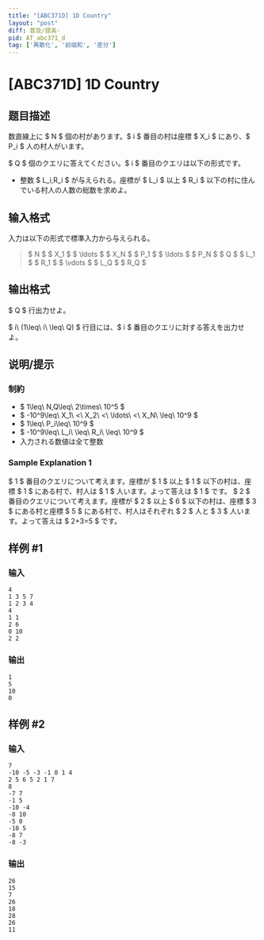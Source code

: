 ```yaml
---
title: "[ABC371D] 1D Country"
layout: "post"
diff: 普及/提高-
pid: AT_abc371_d
tag: ['离散化', '前缀和', '差分']
---
```


# [ABC371D] 1D Country

## 题目描述

[problemUrl]: https://atcoder.jp/contests/abc371/tasks/abc371_d

数直線上に $ N $ 個の村があります。$ i $ 番目の村は座標 $ X_i $ にあり、$ P_i $ 人の村人がいます。

$ Q $ 個のクエリに答えてください。$ i $ 番目のクエリは以下の形式です。

- 整数 $ L_i,R_i $ が与えられる。座標が $ L_i $ 以上 $ R_i $ 以下の村に住んでいる村人の人数の総数を求めよ。

## 输入格式

入力は以下の形式で標準入力から与えられる。

> $ N $ $ X_1 $ $ \ldots $ $ X_N $ $ P_1 $ $ \ldots $ $ P_N $ $ Q $ $ L_1 $ $ R_1 $ $ \vdots $ $ L_Q $ $ R_Q $

## 输出格式

$ Q $ 行出力せよ。

$ i\ (1\leq\ i\ \leq\ Q) $ 行目には、$ i $ 番目のクエリに対する答えを出力せよ。

## 说明/提示

### 制約

- $ 1\leq\ N,Q\leq\ 2\times\ 10^5 $
- $ -10^9\leq\ X_1\ <\ X_2\ <\ \ldots\ <\ X_N\ \leq\ 10^9 $
- $ 1\leq\ P_i\leq\ 10^9 $
- $ -10^9\leq\ L_i\ \leq\ R_i\ \leq\ 10^9 $
- 入力される数値は全て整数

### Sample Explanation 1

$ 1 $ 番目のクエリについて考えます。座標が $ 1 $ 以上 $ 1 $ 以下の村は、座標 $ 1 $ にある村で、村人は $ 1 $ 人います。よって答えは $ 1 $ です。 $ 2 $ 番目のクエリについて考えます。座標が $ 2 $ 以上 $ 6 $ 以下の村は、座標 $ 3 $ にある村と座標 $ 5 $ にある村で、村人はそれぞれ $ 2 $ 人と $ 3 $ 人います。よって答えは $ 2+3=5 $ です。

## 样例 #1

### 输入

```
4
1 3 5 7
1 2 3 4
4
1 1
2 6
0 10
2 2
```

### 输出

```
1
5
10
0
```

## 样例 #2

### 输入

```
7
-10 -5 -3 -1 0 1 4
2 5 6 5 2 1 7
8
-7 7
-1 5
-10 -4
-8 10
-5 0
-10 5
-8 7
-8 -3
```

### 输出

```
26
15
7
26
18
28
26
11
```

